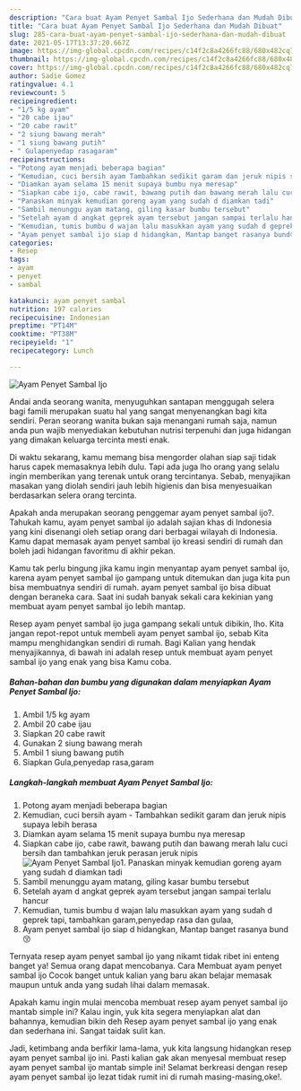 ```yaml
---
description: "Cara buat Ayam Penyet Sambal Ijo Sederhana dan Mudah Dibuat"
title: "Cara buat Ayam Penyet Sambal Ijo Sederhana dan Mudah Dibuat"
slug: 285-cara-buat-ayam-penyet-sambal-ijo-sederhana-dan-mudah-dibuat
date: 2021-05-17T13:37:20.667Z
image: https://img-global.cpcdn.com/recipes/c14f2c8a4266fc88/680x482cq70/ayam-penyet-sambal-ijo-foto-resep-utama.jpg
thumbnail: https://img-global.cpcdn.com/recipes/c14f2c8a4266fc88/680x482cq70/ayam-penyet-sambal-ijo-foto-resep-utama.jpg
cover: https://img-global.cpcdn.com/recipes/c14f2c8a4266fc88/680x482cq70/ayam-penyet-sambal-ijo-foto-resep-utama.jpg
author: Sadie Gomez
ratingvalue: 4.1
reviewcount: 5
recipeingredient:
- "1/5 kg ayam"
- "20 cabe ijau"
- "20 cabe rawit"
- "2 siung bawang merah"
- "1 siung bawang putih"
- " Gulapenyedap rasagaram"
recipeinstructions:
- "Potong ayam menjadi beberapa bagian"
- "Kemudian, cuci bersih ayam Tambahkan sedikit garam dan jeruk nipis supaya lebih berasa"
- "Diamkan ayam selama 15 menit supaya bumbu nya meresap"
- "Siapkan cabe ijo, cabe rawit, bawang putih dan bawang merah lalu cuci bersih dan tambahkan jeruk perasan jeruk nipis"
- "Panaskan minyak kemudian goreng ayam yang sudah d diamkan tadi"
- "Sambil menunggu ayam matang, giling kasar bumbu tersebut"
- "Setelah ayam d angkat geprek ayam tersebut jangan sampai terlalu hancur"
- "Kemudian, tumis bumbu d wajan lalu masukkan ayam yang sudah d geprek tapi, tambahkan garam,penyedap rasa dan gulaa,"
- "Ayam penyet sambal ijo siap d hidangkan, Mantap banget rasanya bund😚"
categories:
- Resep
tags:
- ayam
- penyet
- sambal

katakunci: ayam penyet sambal 
nutrition: 197 calories
recipecuisine: Indonesian
preptime: "PT14M"
cooktime: "PT38M"
recipeyield: "1"
recipecategory: Lunch

---
```



![Ayam Penyet Sambal Ijo](https://img-global.cpcdn.com/recipes/c14f2c8a4266fc88/680x482cq70/ayam-penyet-sambal-ijo-foto-resep-utama.jpg)

Andai anda seorang wanita, menyuguhkan santapan menggugah selera bagi famili merupakan suatu hal yang sangat menyenangkan bagi kita sendiri. Peran seorang  wanita bukan saja menangani rumah saja, namun anda pun wajib menyediakan kebutuhan nutrisi terpenuhi dan juga hidangan yang dimakan keluarga tercinta mesti enak.

Di waktu  sekarang, kamu memang bisa mengorder olahan siap saji tidak harus capek memasaknya lebih dulu. Tapi ada juga lho orang yang selalu ingin memberikan yang terenak untuk orang tercintanya. Sebab, menyajikan masakan yang diolah sendiri jauh lebih higienis dan bisa menyesuaikan berdasarkan selera orang tercinta. 



Apakah anda merupakan seorang penggemar ayam penyet sambal ijo?. Tahukah kamu, ayam penyet sambal ijo adalah sajian khas di Indonesia yang kini disenangi oleh setiap orang dari berbagai wilayah di Indonesia. Kamu dapat memasak ayam penyet sambal ijo kreasi sendiri di rumah dan boleh jadi hidangan favoritmu di akhir pekan.

Kamu tak perlu bingung jika kamu ingin menyantap ayam penyet sambal ijo, karena ayam penyet sambal ijo gampang untuk ditemukan dan juga kita pun bisa membuatnya sendiri di rumah. ayam penyet sambal ijo bisa dibuat dengan beraneka cara. Saat ini sudah banyak sekali cara kekinian yang membuat ayam penyet sambal ijo lebih mantap.

Resep ayam penyet sambal ijo juga gampang sekali untuk dibikin, lho. Kita jangan repot-repot untuk membeli ayam penyet sambal ijo, sebab Kita mampu menghidangkan sendiri di rumah. Bagi Kalian yang hendak menyajikannya, di bawah ini adalah resep untuk membuat ayam penyet sambal ijo yang enak yang bisa Kamu coba.

<!--inarticleads1-->

##### Bahan-bahan dan bumbu yang digunakan dalam menyiapkan Ayam Penyet Sambal Ijo:

1. Ambil 1/5 kg ayam
1. Ambil 20 cabe ijau
1. Siapkan 20 cabe rawit
1. Gunakan 2 siung bawang merah
1. Ambil 1 siung bawang putih
1. Siapkan  Gula,penyedap rasa,garam




<!--inarticleads2-->

##### Langkah-langkah membuat Ayam Penyet Sambal Ijo:

1. Potong ayam menjadi beberapa bagian
1. Kemudian, cuci bersih ayam - Tambahkan sedikit garam dan jeruk nipis supaya lebih berasa
1. Diamkan ayam selama 15 menit supaya bumbu nya meresap
1. Siapkan cabe ijo, cabe rawit, bawang putih dan bawang merah lalu cuci bersih dan tambahkan jeruk perasan jeruk nipis
<img src="https://img-global.cpcdn.com/steps/b8638db22aa40f70/160x128cq70/ayam-penyet-sambal-ijo-langkah-memasak-4-foto.jpg" alt="Ayam Penyet Sambal Ijo">1. Panaskan minyak kemudian goreng ayam yang sudah d diamkan tadi
1. Sambil menunggu ayam matang, giling kasar bumbu tersebut
1. Setelah ayam d angkat geprek ayam tersebut jangan sampai terlalu hancur
1. Kemudian, tumis bumbu d wajan lalu masukkan ayam yang sudah d geprek tapi, tambahkan garam,penyedap rasa dan gulaa,
1. Ayam penyet sambal ijo siap d hidangkan, Mantap banget rasanya bund😚




Ternyata resep ayam penyet sambal ijo yang nikamt tidak ribet ini enteng banget ya! Semua orang dapat mencobanya. Cara Membuat ayam penyet sambal ijo Cocok banget untuk kalian yang baru akan belajar memasak maupun untuk anda yang sudah lihai dalam memasak.

Apakah kamu ingin mulai mencoba membuat resep ayam penyet sambal ijo mantab simple ini? Kalau ingin, yuk kita segera menyiapkan alat dan bahannya, kemudian bikin deh Resep ayam penyet sambal ijo yang enak dan sederhana ini. Sangat taidak sulit kan. 

Jadi, ketimbang anda berfikir lama-lama, yuk kita langsung hidangkan resep ayam penyet sambal ijo ini. Pasti kalian gak akan menyesal membuat resep ayam penyet sambal ijo mantab simple ini! Selamat berkreasi dengan resep ayam penyet sambal ijo lezat tidak rumit ini di rumah masing-masing,oke!.

